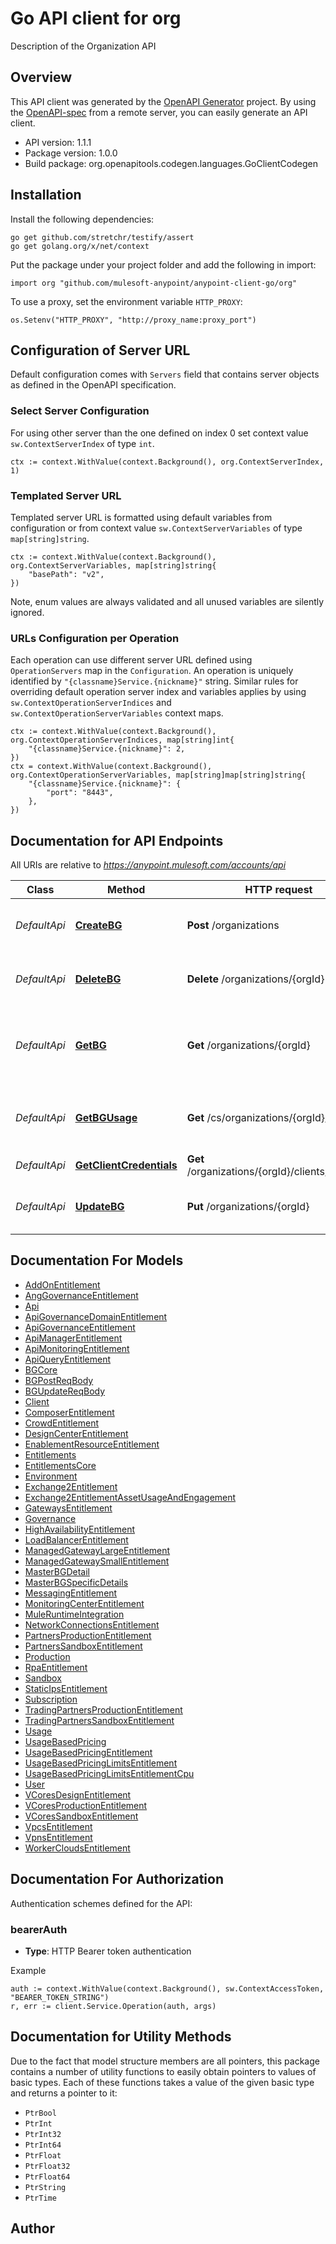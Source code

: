 # Go API client for org

Description of the Organization API

## Overview
This API client was generated by the [OpenAPI Generator](https://openapi-generator.tech) project.  By using the [OpenAPI-spec](https://www.openapis.org/) from a remote server, you can easily generate an API client.

- API version: 1.1.1
- Package version: 1.0.0
- Build package: org.openapitools.codegen.languages.GoClientCodegen

## Installation

Install the following dependencies:

```shell
go get github.com/stretchr/testify/assert
go get golang.org/x/net/context
```

Put the package under your project folder and add the following in import:

```golang
import org "github.com/mulesoft-anypoint/anypoint-client-go/org"
```

To use a proxy, set the environment variable `HTTP_PROXY`:

```golang
os.Setenv("HTTP_PROXY", "http://proxy_name:proxy_port")
```

## Configuration of Server URL

Default configuration comes with `Servers` field that contains server objects as defined in the OpenAPI specification.

### Select Server Configuration

For using other server than the one defined on index 0 set context value `sw.ContextServerIndex` of type `int`.

```golang
ctx := context.WithValue(context.Background(), org.ContextServerIndex, 1)
```

### Templated Server URL

Templated server URL is formatted using default variables from configuration or from context value `sw.ContextServerVariables` of type `map[string]string`.

```golang
ctx := context.WithValue(context.Background(), org.ContextServerVariables, map[string]string{
	"basePath": "v2",
})
```

Note, enum values are always validated and all unused variables are silently ignored.

### URLs Configuration per Operation

Each operation can use different server URL defined using `OperationServers` map in the `Configuration`.
An operation is uniquely identified by `"{classname}Service.{nickname}"` string.
Similar rules for overriding default operation server index and variables applies by using `sw.ContextOperationServerIndices` and `sw.ContextOperationServerVariables` context maps.

```golang
ctx := context.WithValue(context.Background(), org.ContextOperationServerIndices, map[string]int{
	"{classname}Service.{nickname}": 2,
})
ctx = context.WithValue(context.Background(), org.ContextOperationServerVariables, map[string]map[string]string{
	"{classname}Service.{nickname}": {
		"port": "8443",
	},
})
```

## Documentation for API Endpoints

All URIs are relative to *https://anypoint.mulesoft.com/accounts/api*

Class | Method | HTTP request | Description
------------ | ------------- | ------------- | -------------
*DefaultApi* | [**CreateBG**](docs/DefaultApi.md#createbg) | **Post** /organizations | Creates a new Business Group.
*DefaultApi* | [**DeleteBG**](docs/DefaultApi.md#deletebg) | **Delete** /organizations/{orgId} | Delete a Business Group by its id.
*DefaultApi* | [**GetBG**](docs/DefaultApi.md#getbg) | **Get** /organizations/{orgId} | Returns the Business Group instance with the given id.
*DefaultApi* | [**GetBGUsage**](docs/DefaultApi.md#getbgusage) | **Get** /cs/organizations/{orgId}/usage | Returns the usage for a given Business Group.
*DefaultApi* | [**GetClientCredentials**](docs/DefaultApi.md#getclientcredentials) | **Get** /organizations/{orgId}/clients/{clientId} | 
*DefaultApi* | [**UpdateBG**](docs/DefaultApi.md#updatebg) | **Put** /organizations/{orgId} | Update a Business Group by its id.


## Documentation For Models

 - [AddOnEntitlement](docs/AddOnEntitlement.md)
 - [AngGovernanceEntitlement](docs/AngGovernanceEntitlement.md)
 - [Api](docs/Api.md)
 - [ApiGovernanceDomainEntitlement](docs/ApiGovernanceDomainEntitlement.md)
 - [ApiGovernanceEntitlement](docs/ApiGovernanceEntitlement.md)
 - [ApiManagerEntitlement](docs/ApiManagerEntitlement.md)
 - [ApiMonitoringEntitlement](docs/ApiMonitoringEntitlement.md)
 - [ApiQueryEntitlement](docs/ApiQueryEntitlement.md)
 - [BGCore](docs/BGCore.md)
 - [BGPostReqBody](docs/BGPostReqBody.md)
 - [BGUpdateReqBody](docs/BGUpdateReqBody.md)
 - [Client](docs/Client.md)
 - [ComposerEntitlement](docs/ComposerEntitlement.md)
 - [CrowdEntitlement](docs/CrowdEntitlement.md)
 - [DesignCenterEntitlement](docs/DesignCenterEntitlement.md)
 - [EnablementResourceEntitlement](docs/EnablementResourceEntitlement.md)
 - [Entitlements](docs/Entitlements.md)
 - [EntitlementsCore](docs/EntitlementsCore.md)
 - [Environment](docs/Environment.md)
 - [Exchange2Entitlement](docs/Exchange2Entitlement.md)
 - [Exchange2EntitlementAssetUsageAndEngagement](docs/Exchange2EntitlementAssetUsageAndEngagement.md)
 - [GatewaysEntitlement](docs/GatewaysEntitlement.md)
 - [Governance](docs/Governance.md)
 - [HighAvailabilityEntitlement](docs/HighAvailabilityEntitlement.md)
 - [LoadBalancerEntitlement](docs/LoadBalancerEntitlement.md)
 - [ManagedGatewayLargeEntitlement](docs/ManagedGatewayLargeEntitlement.md)
 - [ManagedGatewaySmallEntitlement](docs/ManagedGatewaySmallEntitlement.md)
 - [MasterBGDetail](docs/MasterBGDetail.md)
 - [MasterBGSpecificDetails](docs/MasterBGSpecificDetails.md)
 - [MessagingEntitlement](docs/MessagingEntitlement.md)
 - [MonitoringCenterEntitlement](docs/MonitoringCenterEntitlement.md)
 - [MuleRuntimeIntegration](docs/MuleRuntimeIntegration.md)
 - [NetworkConnectionsEntitlement](docs/NetworkConnectionsEntitlement.md)
 - [PartnersProductionEntitlement](docs/PartnersProductionEntitlement.md)
 - [PartnersSandboxEntitlement](docs/PartnersSandboxEntitlement.md)
 - [Production](docs/Production.md)
 - [RpaEntitlement](docs/RpaEntitlement.md)
 - [Sandbox](docs/Sandbox.md)
 - [StaticIpsEntitlement](docs/StaticIpsEntitlement.md)
 - [Subscription](docs/Subscription.md)
 - [TradingPartnersProductionEntitlement](docs/TradingPartnersProductionEntitlement.md)
 - [TradingPartnersSandboxEntitlement](docs/TradingPartnersSandboxEntitlement.md)
 - [Usage](docs/Usage.md)
 - [UsageBasedPricing](docs/UsageBasedPricing.md)
 - [UsageBasedPricingEntitlement](docs/UsageBasedPricingEntitlement.md)
 - [UsageBasedPricingLimitsEntitlement](docs/UsageBasedPricingLimitsEntitlement.md)
 - [UsageBasedPricingLimitsEntitlementCpu](docs/UsageBasedPricingLimitsEntitlementCpu.md)
 - [User](docs/User.md)
 - [VCoresDesignEntitlement](docs/VCoresDesignEntitlement.md)
 - [VCoresProductionEntitlement](docs/VCoresProductionEntitlement.md)
 - [VCoresSandboxEntitlement](docs/VCoresSandboxEntitlement.md)
 - [VpcsEntitlement](docs/VpcsEntitlement.md)
 - [VpnsEntitlement](docs/VpnsEntitlement.md)
 - [WorkerCloudsEntitlement](docs/WorkerCloudsEntitlement.md)


## Documentation For Authorization


Authentication schemes defined for the API:
### bearerAuth

- **Type**: HTTP Bearer token authentication

Example

```golang
auth := context.WithValue(context.Background(), sw.ContextAccessToken, "BEARER_TOKEN_STRING")
r, err := client.Service.Operation(auth, args)
```


## Documentation for Utility Methods

Due to the fact that model structure members are all pointers, this package contains
a number of utility functions to easily obtain pointers to values of basic types.
Each of these functions takes a value of the given basic type and returns a pointer to it:

* `PtrBool`
* `PtrInt`
* `PtrInt32`
* `PtrInt64`
* `PtrFloat`
* `PtrFloat32`
* `PtrFloat64`
* `PtrString`
* `PtrTime`

## Author



